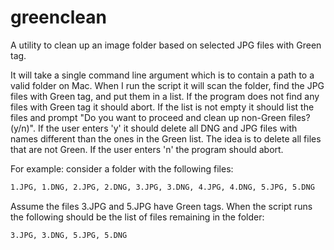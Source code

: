 # greenclean

A utility to clean up an image folder based on selected JPG files with Green tag.

It will take a single command line argument which is to contain a path to a valid folder on Mac. When I run the script it will scan the folder, find the JPG files with Green tag, and put them in a list. If the program does not find any files with Green tag it should abort. If the list is not empty it should list the files and prompt "Do you want to proceed and clean up non-Green files? (y/n)". If the user enters 'y' it should delete all DNG and JPG files with names different than the ones in the Green list. The idea is to delete all files that are not Green. If the user enters 'n' the program should abort.

For example: consider a folder with the following files:

```bash
1.JPG, 1.DNG, 2.JPG, 2.DNG, 3.JPG, 3.DNG, 4.JPG, 4.DNG, 5.JPG, 5.DNG
```

Assume the files 3.JPG and 5.JPG have Green tags. When the script runs the following should be  the list of files remaining in the folder:

```bash
3.JPG, 3.DNG, 5.JPG, 5.DNG
```
